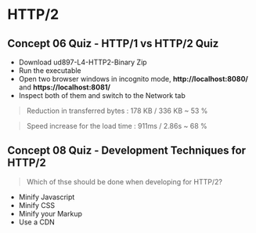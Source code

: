 # HTTP/2

## Concept 06 Quiz - HTTP/1 vs HTTP/2 Quiz

- Download ud897-L4-HTTP2-Binary Zip
- Run the executable
- Open two browser windows in incognito mode, **http://localhost:8080/** and **https://localhost:8081/**
- Inspect both of them and switch to the Network tab

> Reduction in transferred bytes : 178 KB / 336 KB ~ 53 % 

> Speed increase for the load time : 911ms / 2.86s ~ 68 % 

## Concept 08 Quiz - Development Techniques for HTTP/2

> Which of thse should be done when developing for HTTP/2?

- Minify Javascript 
- Minify CSS
- Minify your Markup
- Use a CDN